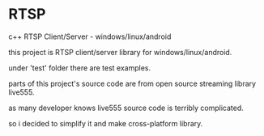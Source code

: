# RTSP
c++ RTSP Client/Server - windows/linux/android

this project is RTSP client/server library for windows/linux/android.

under 'test' folder there are test examples.

parts of this project's source code are from open source streaming library live555.

as many developer knows live555 source code is terribly complicated. 

so i decided to simplify it and make cross-platform library.
